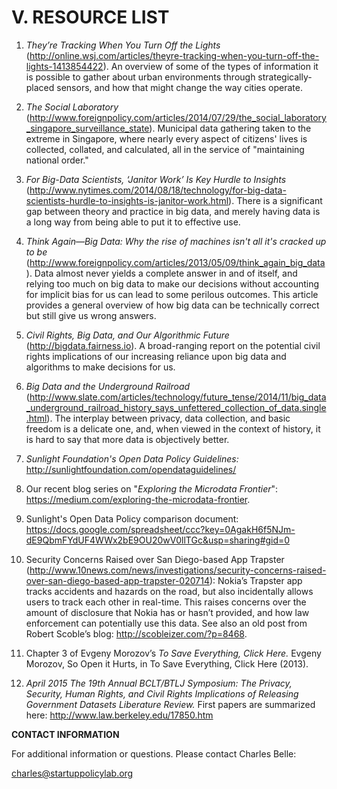 # **V.	RESOURCE LIST**1. *They’re Tracking When You Turn Off the Lights* (http://online.wsj.com/articles/theyre-tracking-when-you-turn-off-the-lights-1413854422). An overview of some of the types of information it is possible to gather about urban environments through strategically-placed sensors, and how that might change the way cities operate.2. *The Social Laboratory* (http://www.foreignpolicy.com/articles/2014/07/29/the_social_laboratory_singapore_surveillance_state). Municipal data gathering taken to the extreme in Singapore, where nearly every aspect of citizens' lives is collected, collated, and calculated, all in the service of "maintaining national order."3. *For Big-Data Scientists, ‘Janitor Work’ Is Key Hurdle to Insights* (http://www.nytimes.com/2014/08/18/technology/for-big-data-scientists-hurdle-to-insights-is-janitor-work.html). There is a significant gap between theory and practice in big data, and merely having data is a long way from being able to put it to effective use.4. *Think Again—Big Data: Why the rise of machines isn't all it's cracked up to be* (http://www.foreignpolicy.com/articles/2013/05/09/think_again_big_data). Data almost never yields a complete answer in and of itself, and relying too much on big data to make our decisions without accounting for implicit bias for us can lead to some perilous outcomes. This article provides a general overview of how big data can be technically correct but still give us wrong answers.5. *Civil Rights, Big Data, and Our Algorithmic Future* (http://bigdata.fairness.io). A broad-ranging report on the potential civil rights implications of our increasing reliance upon big data and algorithms to make decisions for us.6. *Big Data and the Underground Railroad* (http://www.slate.com/articles/technology/future_tense/2014/11/big_data_underground_railroad_history_says_unfettered_collection_of_data.single.html). The interplay between privacy, data collection, and basic freedom is a delicate one, and, when viewed in the context of history, it is hard to say that more data is objectively better.7. *Sunlight Foundation's Open Data Policy Guidelines:* http://sunlightfoundation.com/opendataguidelines/8. Our recent blog series on "*Exploring the Microdata Frontier*": https://medium.com/exploring-the-microdata-frontier.9. Sunlight's Open Data Policy comparison document: https://docs.google.com/spreadsheet/ccc?key=0AgakH6f5NJm-dE9QbmFYdUF4WWx2bE9OU20wV0llTGc&usp=sharing#gid=010. Security Concerns Raised over San Diego-based App Trapster (http://www.10news.com/news/investigations/security-concerns-raised-over-san-diego-based-app-trapster-020714): Nokia’s Trapster app tracks accidents and hazards on the road, but also incidentally allows users to track each other in real-time.  This raises concerns over the amount of disclosure that Nokia has or hasn’t provided, and how law enforcement can potentially use this data.  See also an old post from Robert Scoble’s blog: http://scobleizer.com/?p=8468. 11. Chapter 3 of Evgeny Morozov’s *To Save Everything, Click Here.* Evgeny Morozov, So Open it Hurts, in To Save Everything, Click Here (2013).12. *April 2015 The 19th Annual BCLT/BTLJ Symposium: The Privacy, Security, Human Rights, and Civil Rights Implications of Releasing Government Datasets Liberature Review.* First papers are summarized here: http://www.law.berkeley.edu/17850.htm**CONTACT INFORMATION**For additional information or questions. Please contact Charles Belle:charles@startuppolicylab.org